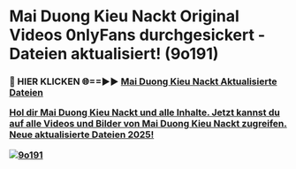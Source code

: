 # Mai Duong Kieu Nackt Original Videos 0nlyFans durchgesickert - Dateien aktualisiert! (9o191)

<h3>🔴 HIER KLICKEN 🌐==►► <a href="https://tinyurl.com/h6vf6nb8" rel="nofollow">Mai Duong Kieu Nackt Aktualisierte Dateien

Hol dir Mai Duong Kieu Nackt und alle Inhalte. Jetzt kannst du auf alle Videos und Bilder von Mai Duong Kieu Nackt zugreifen. Neue aktualisierte Dateien 2025!

[![9o191](https://i.imgur.com/sD4kR3V.gif)](https://tinyurl.com/h6vf6nb8)
